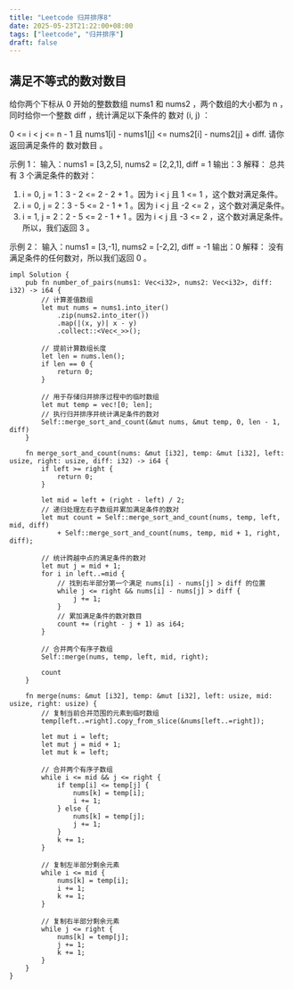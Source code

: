 ```yaml
---
title: "Leetcode 归并排序8"
date: 2025-05-23T21:22:00+08:00
tags: ["leetcode", "归并排序"]
draft: false
---
```


## 满足不等式的数对数目

给你两个下标从 0 开始的整数数组 nums1 和 nums2 ，两个数组的大小都为 n ，同时给你一个整数 diff ，统计满足以下条件的 数对 (i, j) ：

0 <= i < j <= n - 1 且
nums1[i] - nums1[j] <= nums2[i] - nums2[j] + diff.
请你返回满足条件的 数对数目 。

示例 1：
输入：nums1 = [3,2,5], nums2 = [2,2,1], diff = 1
输出：3
解释：
总共有 3 个满足条件的数对：
1. i = 0, j = 1：3 - 2 <= 2 - 2 + 1 。因为 i < j 且 1 <= 1 ，这个数对满足条件。
2. i = 0, j = 2：3 - 5 <= 2 - 1 + 1 。因为 i < j 且 -2 <= 2 ，这个数对满足条件。
3. i = 1, j = 2：2 - 5 <= 2 - 1 + 1 。因为 i < j 且 -3 <= 2 ，这个数对满足条件。
所以，我们返回 3 。

示例 2：
输入：nums1 = [3,-1], nums2 = [-2,2], diff = -1
输出：0
解释：
没有满足条件的任何数对，所以我们返回 0 。

```
impl Solution {
    pub fn number_of_pairs(nums1: Vec<i32>, nums2: Vec<i32>, diff: i32) -> i64 {
        // 计算差值数组
        let mut nums = nums1.into_iter()
            .zip(nums2.into_iter())
            .map(|(x, y)| x - y)
            .collect::<Vec<_>>();
        
        // 提前计算数组长度
        let len = nums.len();
        if len == 0 {
            return 0;
        }
        
        // 用于存储归并排序过程中的临时数组
        let mut temp = vec![0; len];
        // 执行归并排序并统计满足条件的数对
        Self::merge_sort_and_count(&mut nums, &mut temp, 0, len - 1, diff)
    }
    
    fn merge_sort_and_count(nums: &mut [i32], temp: &mut [i32], left: usize, right: usize, diff: i32) -> i64 {
        if left >= right {
            return 0;
        }
        
        let mid = left + (right - left) / 2;
        // 递归处理左右子数组并累加满足条件的数对
        let mut count = Self::merge_sort_and_count(nums, temp, left, mid, diff)
            + Self::merge_sort_and_count(nums, temp, mid + 1, right, diff);
        
        // 统计跨越中点的满足条件的数对
        let mut j = mid + 1;
        for i in left..=mid {
            // 找到右半部分第一个满足 nums[i] - nums[j] > diff 的位置
            while j <= right && nums[i] - nums[j] > diff {
                j += 1;
            }
            // 累加满足条件的数对数目
            count += (right - j + 1) as i64;
        }
        
        // 合并两个有序子数组
        Self::merge(nums, temp, left, mid, right);
        
        count
    }
    
    fn merge(nums: &mut [i32], temp: &mut [i32], left: usize, mid: usize, right: usize) {
        // 复制当前合并范围的元素到临时数组
        temp[left..=right].copy_from_slice(&nums[left..=right]);
        
        let mut i = left;
        let mut j = mid + 1;
        let mut k = left;
        
        // 合并两个有序子数组
        while i <= mid && j <= right {
            if temp[i] <= temp[j] {
                nums[k] = temp[i];
                i += 1;
            } else {
                nums[k] = temp[j];
                j += 1;
            }
            k += 1;
        }
        
        // 复制左半部分剩余元素
        while i <= mid {
            nums[k] = temp[i];
            i += 1;
            k += 1;
        }
        
        // 复制右半部分剩余元素
        while j <= right {
            nums[k] = temp[j];
            j += 1;
            k += 1;
        }
    }
}
```